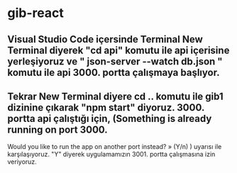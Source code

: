 # gib-react
## Visual Studio Code içersinde Terminal New Terminal diyerek "cd api" komutu ile api içerisine yerleşiyoruz ve  " json-server --watch db.json " komutu ile api 3000. portta çalışmaya başlıyor.
## Tekrar New Terminal diyere cd .. komutu ile gib1 dizinine çıkarak "npm start" diyoruz. 3000. portta api çalıştığı için, (Something is already running on port 3000.
Would you like to run the app on another port instead? » (Y/n) ) uyarısı ile karşılaşıyoruz. "Y" diyerek uygulamamızın 3001. portta çalışmasına izin veriyoruz. 
